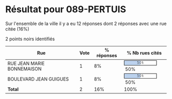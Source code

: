 # Résultat pour 089-PERTUIS

Sur l'ensemble de la ville il y a eu 12 réponses dont 2 réponses avec une rue citée (16%)

2 points noirs identifiés

| Rue | Vote | % réponses | % Nb rues cités|
|-----|------|------------|----------------|
| RUE JEAN MARIE BONNEMAISON | 1 | 8% | <img src="../../img/bar_50.gif" />&nbsp;50%|
| BOULEVARD JEAN GUIGUES | 1 | 8% | <img src="../../img/bar_50.gif" />&nbsp;50%|
| **Total** | 2 | 16% | 100%|

